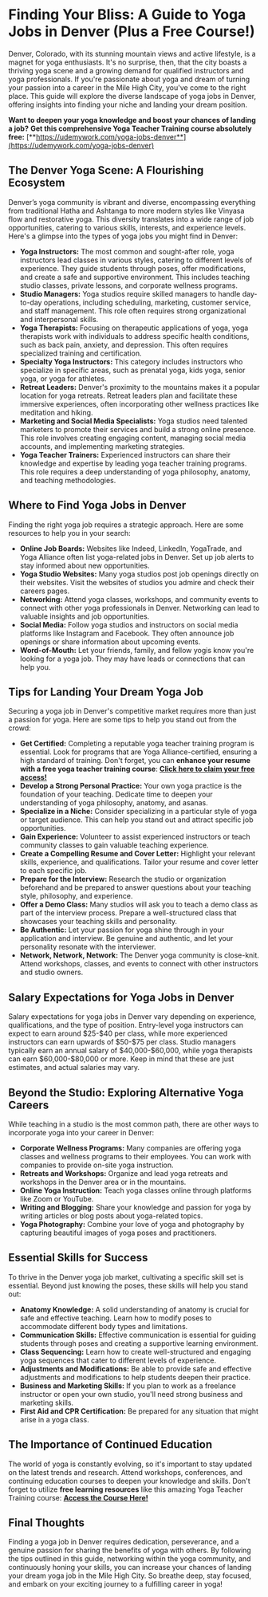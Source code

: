 # Finding Your Bliss: A Guide to Yoga Jobs in Denver (Plus a Free Course!)

Denver, Colorado, with its stunning mountain views and active lifestyle, is a magnet for yoga enthusiasts. It's no surprise, then, that the city boasts a thriving yoga scene and a growing demand for qualified instructors and yoga professionals. If you're passionate about yoga and dream of turning your passion into a career in the Mile High City, you've come to the right place. This guide will explore the diverse landscape of yoga jobs in Denver, offering insights into finding your niche and landing your dream position.

**Want to deepen your yoga knowledge and boost your chances of landing a job?** **Get this comprehensive Yoga Teacher Training course absolutely free:** [**https://udemywork.com/yoga-jobs-denver**](https://udemywork.com/yoga-jobs-denver)

## The Denver Yoga Scene: A Flourishing Ecosystem

Denver’s yoga community is vibrant and diverse, encompassing everything from traditional Hatha and Ashtanga to more modern styles like Vinyasa flow and restorative yoga. This diversity translates into a wide range of job opportunities, catering to various skills, interests, and experience levels. Here's a glimpse into the types of yoga jobs you might find in Denver:

*   **Yoga Instructors:** The most common and sought-after role, yoga instructors lead classes in various styles, catering to different levels of experience. They guide students through poses, offer modifications, and create a safe and supportive environment. This includes teaching studio classes, private lessons, and corporate wellness programs.
*   **Studio Managers:** Yoga studios require skilled managers to handle day-to-day operations, including scheduling, marketing, customer service, and staff management. This role often requires strong organizational and interpersonal skills.
*   **Yoga Therapists:** Focusing on therapeutic applications of yoga, yoga therapists work with individuals to address specific health conditions, such as back pain, anxiety, and depression. This often requires specialized training and certification.
*   **Specialty Yoga Instructors:** This category includes instructors who specialize in specific areas, such as prenatal yoga, kids yoga, senior yoga, or yoga for athletes.
*   **Retreat Leaders:** Denver's proximity to the mountains makes it a popular location for yoga retreats. Retreat leaders plan and facilitate these immersive experiences, often incorporating other wellness practices like meditation and hiking.
*   **Marketing and Social Media Specialists:** Yoga studios need talented marketers to promote their services and build a strong online presence. This role involves creating engaging content, managing social media accounts, and implementing marketing strategies.
*   **Yoga Teacher Trainers:** Experienced instructors can share their knowledge and expertise by leading yoga teacher training programs. This role requires a deep understanding of yoga philosophy, anatomy, and teaching methodologies.

## Where to Find Yoga Jobs in Denver

Finding the right yoga job requires a strategic approach. Here are some resources to help you in your search:

*   **Online Job Boards:** Websites like Indeed, LinkedIn, YogaTrade, and Yoga Alliance often list yoga-related jobs in Denver. Set up job alerts to stay informed about new opportunities.
*   **Yoga Studio Websites:** Many yoga studios post job openings directly on their websites. Visit the websites of studios you admire and check their careers pages.
*   **Networking:** Attend yoga classes, workshops, and community events to connect with other yoga professionals in Denver. Networking can lead to valuable insights and job opportunities.
*   **Social Media:** Follow yoga studios and instructors on social media platforms like Instagram and Facebook. They often announce job openings or share information about upcoming events.
*   **Word-of-Mouth:** Let your friends, family, and fellow yogis know you're looking for a yoga job. They may have leads or connections that can help you.

## Tips for Landing Your Dream Yoga Job

Securing a yoga job in Denver's competitive market requires more than just a passion for yoga. Here are some tips to help you stand out from the crowd:

*   **Get Certified:** Completing a reputable yoga teacher training program is essential. Look for programs that are Yoga Alliance-certified, ensuring a high standard of training. Don't forget, you can **enhance your resume with a free yoga teacher training course**: [**Click here to claim your free access!**](https://udemywork.com/yoga-jobs-denver)
*   **Develop a Strong Personal Practice:** Your own yoga practice is the foundation of your teaching. Dedicate time to deepen your understanding of yoga philosophy, anatomy, and asanas.
*   **Specialize in a Niche:** Consider specializing in a particular style of yoga or target audience. This can help you stand out and attract specific job opportunities.
*   **Gain Experience:** Volunteer to assist experienced instructors or teach community classes to gain valuable teaching experience.
*   **Create a Compelling Resume and Cover Letter:** Highlight your relevant skills, experience, and qualifications. Tailor your resume and cover letter to each specific job.
*   **Prepare for the Interview:** Research the studio or organization beforehand and be prepared to answer questions about your teaching style, philosophy, and experience.
*   **Offer a Demo Class:** Many studios will ask you to teach a demo class as part of the interview process. Prepare a well-structured class that showcases your teaching skills and personality.
*   **Be Authentic:** Let your passion for yoga shine through in your application and interview. Be genuine and authentic, and let your personality resonate with the interviewer.
*   **Network, Network, Network:** The Denver yoga community is close-knit. Attend workshops, classes, and events to connect with other instructors and studio owners.

## Salary Expectations for Yoga Jobs in Denver

Salary expectations for yoga jobs in Denver vary depending on experience, qualifications, and the type of position. Entry-level yoga instructors can expect to earn around \$25-\$40 per class, while more experienced instructors can earn upwards of \$50-\$75 per class. Studio managers typically earn an annual salary of \$40,000-\$60,000, while yoga therapists can earn \$60,000-\$80,000 or more. Keep in mind that these are just estimates, and actual salaries may vary.

## Beyond the Studio: Exploring Alternative Yoga Careers

While teaching in a studio is the most common path, there are other ways to incorporate yoga into your career in Denver:

*   **Corporate Wellness Programs:** Many companies are offering yoga classes and wellness programs to their employees. You can work with companies to provide on-site yoga instruction.
*   **Retreats and Workshops:** Organize and lead yoga retreats and workshops in the Denver area or in the mountains.
*   **Online Yoga Instruction:** Teach yoga classes online through platforms like Zoom or YouTube.
*   **Writing and Blogging:** Share your knowledge and passion for yoga by writing articles or blog posts about yoga-related topics.
*   **Yoga Photography:** Combine your love of yoga and photography by capturing beautiful images of yoga poses and practitioners.

## Essential Skills for Success

To thrive in the Denver yoga job market, cultivating a specific skill set is essential. Beyond just knowing the poses, these skills will help you stand out:

*   **Anatomy Knowledge:** A solid understanding of anatomy is crucial for safe and effective teaching. Learn how to modify poses to accommodate different body types and limitations.
*   **Communication Skills:** Effective communication is essential for guiding students through poses and creating a supportive learning environment.
*   **Class Sequencing:** Learn how to create well-structured and engaging yoga sequences that cater to different levels of experience.
*   **Adjustments and Modifications:** Be able to provide safe and effective adjustments and modifications to help students deepen their practice.
*   **Business and Marketing Skills:** If you plan to work as a freelance instructor or open your own studio, you'll need strong business and marketing skills.
*   **First Aid and CPR Certification:** Be prepared for any situation that might arise in a yoga class.

## The Importance of Continued Education

The world of yoga is constantly evolving, so it's important to stay updated on the latest trends and research. Attend workshops, conferences, and continuing education courses to deepen your knowledge and skills. Don't forget to utilize **free learning resources** like this amazing Yoga Teacher Training course: [**Access the Course Here!**](https://udemywork.com/yoga-jobs-denver)

## Final Thoughts

Finding a yoga job in Denver requires dedication, perseverance, and a genuine passion for sharing the benefits of yoga with others. By following the tips outlined in this guide, networking within the yoga community, and continuously honing your skills, you can increase your chances of landing your dream yoga job in the Mile High City. So breathe deep, stay focused, and embark on your exciting journey to a fulfilling career in yoga!
